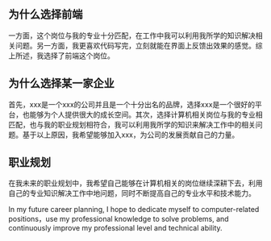 ## 为什么选择前端

一方面，这个岗位与我的专业十分匹配，在工作中我可以利用我所学的知识解决相关问题。另一方面，我更喜欢代码写完，立刻就能在界面上反馈出效果的感觉。综上所述，我选择了前端这个岗位。

## 为什么选择某一家企业

首先，xxx是一个xxx的公司并且是一个十分出名的品牌，选择xxx是一个很好的平台，也能够为个人提供很大的成长空间。其次，选择计算机相关岗位与我的专业相匹配，也与我的职业规划相符合，我可以利用我所学的知识来解决工作中的相关问题。基于以上原因，我希望能够加入xxx，为公司的发展贡献自己的力量。

## 职业规划

在我未来的职业规划中，我希望自己能够在计算机相关的岗位继续深耕下去，利用自己的专业知识解决工作中地问题，同时不断提高自己的专业水平和技术能力。

In my future career planning, I hope to dedicate myself to computer-related positions，use my professional knowledge to solve problems, and continuously improve my professional level and technical ability.

